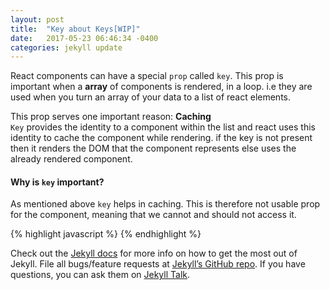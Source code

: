 ```yaml
---
layout: post
title:  "Key about Keys[WIP]"
date:   2017-05-23 06:46:34 -0400
categories: jekyll update
---
```

React components can have a special `prop` called `key`. This prop is important when a __array__ of components is rendered, in a loop. i.e they are used when you turn an array of your data to a list of react elements.

This prop serves one important reason: __Caching__  
`Key` provides the identity to a component within the list and react uses this identity to cache the component while rendering. if the key is not present then it renders the DOM that the component represents else uses the already rendered component.

#### __Why is `key` important?__  
As mentioned above `key` helps in caching. This is therefore not usable prop for the component, meaning that we cannot and should not access it. 

{% highlight javascript %}
<Item key={i} data={data}/>
{% endhighlight %}

Check out the [Jekyll docs][jekyll-docs] for more info on how to get the most out of Jekyll. File all bugs/feature requests at [Jekyll’s GitHub repo][jekyll-gh]. If you have questions, you can ask them on [Jekyll Talk][jekyll-talk].

[jekyll-docs]: http://jekyllrb.com/docs/home
[jekyll-gh]:   https://github.com/jekyll/jekyll
[jekyll-talk]: https://talk.jekyllrb.com/
